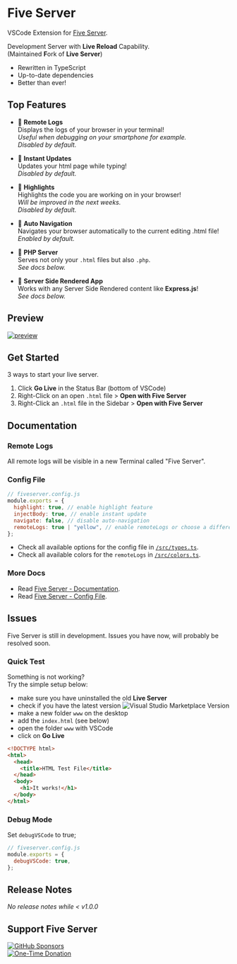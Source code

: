 # Five Server

VSCode Extension for [Five Server](https://github.com/yandeu/five-server#readme).

Development Server with **Live Reload** Capability.  
(Maintained **F**ork of **Live Server**)

- Rewritten in TypeScript
- Up-to-date dependencies
- Better than ever!

## Top Features

- 🚀 **Remote Logs**  
  Displays the logs of your browser in your terminal!  
  _Useful when debugging on your smartphone for example._  
  _Disabled by default._

- 🚀 **Instant Updates**  
  Updates your html page while typing!  
  _Disabled by default._

- 🚀 **Highlights**  
  Highlights the code you are working on in your browser!  
  _Will be improved in the next weeks._  
  _Disabled by default._

- 🚀 **Auto Navigation**  
  Navigates your browser automatically to the current editing .html file!  
  _Enabled by default._

- 🚀 **PHP Server**  
  Serves not only your `.html` files but also `.php`.  
  _See docs below._

- 🚀 **Server Side Rendered App**  
  Works with any Server Side Rendered content like **Express.js**!  
  _See docs below._

## Preview

[![preview](https://raw.githubusercontent.com/yandeu/five-server/main/img/vscode-preview.gif)](https://youtu.be/aETkOu8J-bo)

## Get Started

3 ways to start your live server.

1. Click **Go Live** in the Status Bar (bottom of VSCode)
2. Right-Click on an open `.html` file > **Open with Five Server**
3. Right-Click an `.html` file in the Sidebar > **Open with Five Server**

## Documentation

### Remote Logs

All remote logs will be visible in a new Terminal called "Five Server".

### Config File

```js
// fiveserver.config.js
module.exports = {
  highlight: true, // enable highlight feature
  injectBody: true, // enable instant update
  navigate: false, // disable auto-navigation
  remoteLogs: true | "yellow", // enable remoteLogs or choose a different color
};
```

- Check all available options for the config file in [`/src/types.ts`](https://github.com/yandeu/five-server/blob/main/src/types.ts).
- Check all available colors for the `remoteLogs` in [`/src/colors.ts`](https://github.com/yandeu/five-server/blob/main/src/colors.ts).

### More Docs

- Read [Five Server - Documentation](https://github.com/yandeu/five-server#documentation).
- Read [Five Server - Config File](https://github.com/yandeu/five-server#config-file).

## Issues

Five Server is still in development. Issues you have now, will probably be resolved soon.

### Quick Test

Something is not working?  
Try the simple setup below:

- make sure you have uninstalled the old **Live Server**
- check if you have the latest version ![Visual Studio Marketplace Version](https://img.shields.io/visual-studio-marketplace/v/yandeu.five-server?label=VSCode&style=flat-square)
- make a new folder `www` on the desktop
- add the `index.html` (see below)
- open the folder `www` with VSCode
- click on **Go Live**

```html
<!DOCTYPE html>
<html>
  <head>
    <title>HTML Test File</title>
  </head>
  <body>
    <h1>It works!</h1>
  </body>
</html>
```

### Debug Mode

Set `debugVSCode` to true;

```js
// fiveserver.config.js
module.exports = {
  debugVSCode: true,
};
```

## Release Notes

_No release notes while < v1.0.0_

## Support Five Server

[![GitHub Sponsors](https://img.shields.io/badge/Sponsor-%E2%9D%A4-lightgrey?style=social&logo=GitHub)](https://github.com/sponsors/yandeu)  
[![One-Time Donation](https://img.shields.io/badge/One--Time%20Donation-$1-lightgrey?style=social&logo=GitHub)](https://github.com/sponsors/yandeu?frequency=one-time&sponsor=yandeu#sponsors:~:text=%241%20one%20time)
